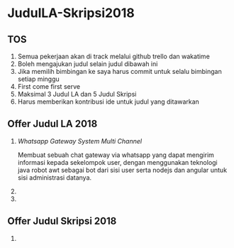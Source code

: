 # JudulLA-Skripsi2018

## TOS

1. Semua pekerjaan akan di track melalui github trello dan wakatime
2. Boleh mengajukan judul selain judul dibawah ini
3. Jika memilih bimbingan ke saya harus commit untuk selalu bimbingan setiap minggu
4. First come first serve
5. Maksimal 3 Judul LA dan 5 Judul Skripsi
6. Harus memberikan kontribusi ide untuk judul yang ditawarkan

## Offer Judul LA 2018

1. _Whatsapp Gateway System Multi Channel_

   Membuat sebuah chat gateway via whatsapp yang dapat mengirim informasi kepada sekelompok user, dengan menggunakan teknologi java robot awt sebagai bot dari sisi user serta nodejs dan angular untuk sisi administrasi datanya.

2.

3.

## Offer Judul Skripsi 2018

1.
